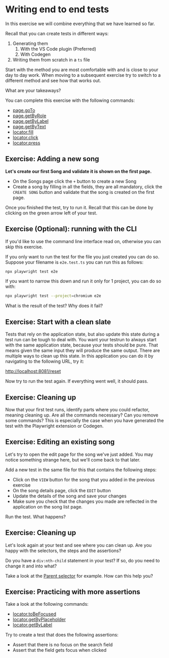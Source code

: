 # Writing end to end tests

In this exercise we will combine everything that we have learned so far.

Recall that you can create tests in different ways:

1. Generating them
   1. With the VS Code plugin (Preferred)
   2. With Codegen
2. Writing them from scratch in a `ts` file

Start with the method you are most comfortable with and is close to your day to day work. When moving to a subsequent exercise try to switch to a different method and see how that works out. 

What are your takeaways?

You can complete this exercise with the following commands:

- [page.goTo](https://playwright.dev/docs/locators#locate-by-text)
- [page.getByRole](https://playwright.dev/docs/locators#locate-based-on-accessible-attributes)
- [page.getByLabel](https://playwright.dev/docs/locators#locate-by-label-text)
- [page.getByText](https://playwright.dev/docs/locators#locate-by-text)
- [locator.fill](https://playwright.dev/docs/input#text-input)
- [locator.click](https://playwright.dev/docs/input#mouse-click)
- [locator.press](https://playwright.dev/docs/input#keys-and-shortcuts)
  

## Exercise: Adding a new song

**Let's create our first Song and validate it is shown on the first page.**

- On the Songs page click the `+` button to create a new Song
- Create a song by filling in all the fields, they are all mandatory, click the `CREATE SONG` button and validate that the song is created on the first page.

Once you finished the test, try to run it. Recall that this can be done by clicking on the green arrow left of your test.

## Exercise (Optional): running with the CLI 
If you'd like to use the command line interface read on, otherwise you can skip this exercise.

If you only want to run the test for the file you just created you can do so. Suppose your filename is `e2e.test.ts` you can run this as follows:

```bash
npx playwright test e2e
```

If you want to narrow this down and run it only for 1 project, you can do so with:

```bash
npx playwright test --project=chromium e2e
```

What is the result of the test? Why does it fail?

## Exercise: Start with a clean slate

Tests that rely on the application state, but also update this state during a test run can be tough to deal with. You want your testrun to always start with the same application state, because your tests should be pure. That means given the same input they will produce the same output.
There are multiple ways to clean up this state. 
In this application you can do it by navigating to the following URL, try it:

<http://localhost:8081/reset>

Now try to run the test again. If everything went well, it should pass.

## Exercise: Cleaning up

Now that your first test runs, identify parts where you could refactor, meaning cleaning up. Are all the commands necessary? Can you remove some commands? This is especially the case when you have generated the test with the Playwright extension or Codegen.

## Exercise: Editing an existing song

Let's try to open the edit page for the song we've just added. You may notice something strange here, but we'll come back to that later.

Add a new test in the same file for this that contains the following steps:

- Click on the `VIEW` button for the song that you added in the previous exercise
- On the song details page, click the `EDIT` button
- Update the details of the song and save your changes
- Make sure you check that the changes you made are reflected in the application on the song list page. 

Run the test. What happens?

## Exercise: Cleaning up

Let's look again at your test and see where you can clean up. Are you happy with the selectors, the steps and the assertions?

Do you have a `div:nth-child` statement in your test? If so, do you need to change it and into what?

Take a look at the [Parent selector](https://playwright.dev/docs/other-locators#parent-element-locator) for example. How can this help you?

## Exercise: Practicing with more assertions

Take a look at the following commands:

- [locator.toBeFocused](https://playwright.dev/docs/api/class-locatorassertions#locator-assertions-to-be-focused)
- [locator.getByPlaceholder](https://playwright.dev/docs/api/class-locator#locator-get-by-placeholder)
- [locator.getByLabel](https://playwright.dev/docs/api/class-locator#locator-get-by-label)

Try to create a test that does the following assertions:

- Assert that there is no focus on the search field
- Assert that the field gets focus when clicked